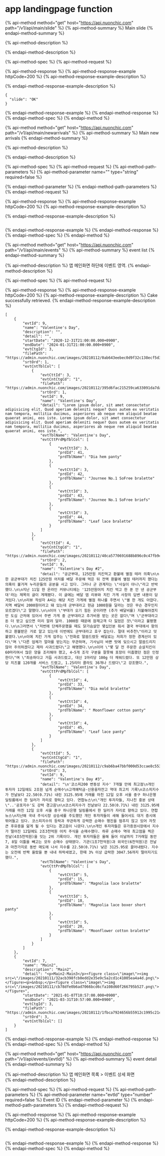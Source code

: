 # app landingpage function

{% api-method method="get" host="https://api.nuonchic.com" path="/v1/api/main/slide" %}
{% api-method-summary %}
Main slide
{% endapi-method-summary %}

{% api-method-description %}

{% endapi-method-description %}

{% api-method-spec %}
{% api-method-request %}

{% api-method-response %}
{% api-method-response-example httpCode=200 %}
{% api-method-response-example-description %}

{% endapi-method-response-example-description %}

```
{
  "slide": "OK"
}
```
{% endapi-method-response-example %}
{% endapi-method-response %}
{% endapi-method-spec %}
{% endapi-method %}

{% api-method method="get" host="https://api.nuonchic.com" path="/v1/api/main/newarrivals" %}
{% api-method-summary %}
Main new arrivals
{% endapi-method-summary %}

{% api-method-description %}

{% endapi-method-description %}

{% api-method-spec %}
{% api-method-request %}
{% api-method-path-parameters %}
{% api-method-parameter name="" type="string" required=false %}

{% endapi-method-parameter %}
{% endapi-method-path-parameters %}
{% endapi-method-request %}

{% api-method-response %}
{% api-method-response-example httpCode=200 %}
{% api-method-response-example-description %}

{% endapi-method-response-example-description %}

```

```
{% endapi-method-response-example %}
{% endapi-method-response %}
{% endapi-method-spec %}
{% endapi-method %}

{% api-method method="get" host="https://api.nuonchic.com" path="/v1/api/main/events" %}
{% api-method-summary %}
event list
{% endapi-method-summary %}

{% api-method-description %}
앱 메인화면 하단에 이벤트 영역.
{% endapi-method-description %}

{% api-method-spec %}
{% api-method-request %}

{% api-method-response %}
{% api-method-response-example httpCode=200 %}
{% api-method-response-example-description %}
Cake successfully retrieved.
{% endapi-method-response-example-description %}

```
[
    {
        "evtId": 9,
        "name": "Valentine's Day",
        "description": "",
        "detail": "",
        "startDate": "2020-12-31T21:00:00.000+0900",
        "endDate": "2024-01-31T21:00:00.000+0900",
        "evtCtgId": 3,
        "filePath": "https://admin.nuonchic.com/images/20210112/0ab643eebec0d9f32c138ecf5d38d8514ff7c6f2",
        "srtOrd": 1,
        "evtCntTblCol": [
            {
                "evtCttId": 3,
                "evtCntCtgCd": "1",
                "filePath": "https://admin.nuonchic.com/images/20210112/395d6fac215259ca633091da7da03a93e1d2e5a5",
                "srtOrd": 1,
                "evtId": 9,
                "name": "Valentine's Day",
                "detail": "Lorem ipsum dolor, sit amet consectetur adipisicing elit. Quod aperiam deleniti neque? Quos autem ex veritatis nam tempora, mollitia ducimus, asperiores ab neque rem aliquid beatae quaerat animi, eos iste. Lorem ipsum dolor, sit amet consectetur adipisicing elit. Quod aperiam deleniti neque? Quos autem ex veritatis nam tempora, mollitia ducimus, asperiores ab neque rem aliquid beatae quaerat animi, eos iste.",
                "evtTblName": "Valentine's Day",
                "evtCttPrdMpTblCol": [
                    {
                        "evtCttId": 3,
                        "prdId": 41,
                        "prdTblName": "Dia hem panty"
                    },
                    {
                        "evtCttId": 3,
                        "prdId": 42,
                        "prdTblName": "Journee No.1 SoFree bralette"
                    },
                    {
                        "evtCttId": 3,
                        "prdId": 43,
                        "prdTblName": "Journee No.1 SoFree briefs"
                    },
                    {
                        "evtCttId": 3,
                        "prdId": 44,
                        "prdTblName": "Leaf lace bralette"
                    }
                ]
            },
            {
                "evtCttId": 4,
                "evtCntCtgCd": "1",
                "filePath": "https://admin.nuonchic.com/images/20210112/40ca5770691688b896c0c47fb9c5c5229824b029",
                "srtOrd": 2,
                "evtId": 9,
                "name": "Valentine's Day #2",
                "detail": "공군부대, 125만원 치킨먹고 환불에 별점 테러 의혹\n\n한 공군부대가 치킨 125만원 어치를 배달 주문해 먹은 뒤 전액 환불에 별점 테러까지 했다는 의혹이 불거져 누리꾼들의 공분을 사고 있다. 그러나 군 관계자는 \"사실이 아니\"라고 반박했다.\n\n지난 11일 한 온라인 커뮤니티에는 '125만원어치 치킨 먹고 한 푼 안 낸 공군부대'라는 제목의 글이 게재됐다. 이 글에는 배달 앱 리뷰와 치킨 가게 사장의 답변 내용이 담겨있다.\n\n리뷰 작성자 A씨는 해당 치킨 가게에 별점 하나를 주면서 \"별 한 개도 아깝다. 지역 배달비 2000원이라고 돼 있는데 군부대라고 현금 1000원을 달라는 것은 무슨 경우인지 모르겠다\"고 말했다.\n\n이어 \"부대가 오기 힘든 곳이라면 (추가 배달비를) 지불해야겠지만 도심 근처에 있어서 주변 가게 중 군부대라고 추가비용 받는 곳은 없다\"며 \"군부대라고 돈 더 받고 싶으면 미리 알려 달라. 1000원 때문에 잠재고객 다 잃었은 것\"이라고 불평했다.\n\n그러면서 \"저번에 단체주문했을 때도 닭가슴살만 몇십인분 줘서 결국 부대에서 항의하고 환불받은 거로 알고 있는데 이번에도 군부대라고 호구 잡는다. 절대 비추천\"이라고 덧붙였다.\n\n이에 치킨 가게 업주는 \"전화로 말씀드렸듯 배달료는 저희가 정한 경계선이 있다\"며 \"다른 업체가 얼마를 받는지는 무관하며, 기사님이 바쁜 탓에 잊으시고 말씀드리지 않아 주의하겠다고 재차 사과드렸다\"고 해명했다.\n\n이어 \"몇 달 전 주문한 순살치킨이 60마리여서 많은 양을 조리해야 했고, 4~5개 조각 구분을 잘못해 포장이 미흡했던 점은 인정한다\"며 \"죄송하다고 거듭 사과드렸고, 대신 1마리당 100g 더 채워드렸다. 또 12만원 상당 치즈볼 120개를 서비스 드렸고, 1.25리터 콜라도 36개나 드렸다\"고 강조했다.",
                "evtTblName": "Valentine's Day",
                "evtCttPrdMpTblCol": [
                    {
                        "evtCttId": 4,
                        "prdId": 33,
                        "prdTblName": "Dia mold bralette"
                    },
                    {
                        "evtCttId": 4,
                        "prdId": 34,
                        "prdTblName": " Moonflower cotton panty"
                    },
                    {
                        "evtCttId": 4,
                        "prdId": 45,
                        "prdTblName": "Leaf lace panty"
                    }
                ]
            },
            {
                "evtCttId": 5,
                "evtCntCtgCd": "1",
                "filePath": "https://admin.nuonchic.com/images/20210112/c9ab6ba47bbf000d53ccae8c5532255da9ab81ed",
                "srtOrd": 3,
                "evtId": 9,
                "name": "Valentine's Day #3",
                "detail": "\n'코스피200 변동성 지수' 7개월 만에 최고점\n개인 투자자 12일에도 2조원 넘게 순매수\n고객예탁금·신용융자잔고 역대 최고치 기록\n코스피지수가 전날보다 22.50(0.71%) 내린 3125.95에 거래를 마친 12일 오후 서울 중구 하나은행 딜링룸에서 한 딜러가 자리로 향하고 있다. 연합뉴스\n\"개인 투자자들, 지나친 흥분 상태\"..'공포지수'도 강력 경고음\n\n코스피지수가 전날보다 22.50(0.71%) 내린 3125.95에 거래를 마친 12일 오후 서울 중구 하나은행 딜링룸에서 한 딜러가 자리로 향하고 있다. 연합뉴스\n지난해 국내 주식시장 상승세를 주도했던 개인 투자자들이 새해 들어서도 대거 증시에 뛰어들고 있다. 코스피지수의 등락과 무관하게 강력한 순매수 행진을 멈추지 않고 있어 자칫 큰 후유증을 앓게 될 수 있다는 경고음이 나온다.\n\n개인 투자자들은 유가증권시장에서 지수가 떨어진 12일에도 2조3천억원 어치 주식을 순매수했다. 하루 순매수 역대 최고점을 찍은 전날(4조5천억원)을 잇는 2위 기록이다. 개인 투자자들은 올해 들어 이날까지 7거래일 동안 7, 8일 이틀을 빼고는 모두 순매수 상태였다. 기관(1조7천억원)과 외국인(6천억원)은 전날과 마찬가지로 동반 매도에 나서 지수를 22.50(0.71%) 낮은 3125.95로 끌어내렸다. 지수는 오전에 반짝 올랐을 뿐 내내 하락세였고, 한때 3% 이상 급락한 3047.56까지 떨어지기도 했다.",
                "evtTblName": "Valentine's Day",
                "evtCttPrdMpTblCol": [
                    {
                        "evtCttId": 5,
                        "prdId": 15,
                        "prdTblName": "Magnolia lace bralette"
                    },
                    {
                        "evtCttId": 5,
                        "prdId": 18,
                        "prdTblName": "Magnolia lace boxer short panty"
                    },
                    {
                        "evtCttId": 5,
                        "prdId": 20,
                        "prdTblName": "Moonflower cotton bralette"
                    }
                ]
            }
        ]
    },
    {
        "evtId": 7,
        "name": "Main2",
        "description": "Main2",
        "detail": "<p>Main2-Main3</p><figure class=\"image\"><img src=\"/images/20210111/32acb398fcb0edd2e35e9c5a2cd1c41005ea4a4d.png\"></figure><p>&nbsp;</p><figure class=\"image\"><img src=\"/images/20210111/cb78dfe0b6ad7066bcd6cfa108d60f266795b527.png\"></figure>",
        "startDate": "2021-01-07T10:57:00.000+0900",
        "endDate": "2021-03-31T10:57:00.000+0900",
        "evtCtgId": 3,
        "filePath": "https://admin.nuonchic.com/images/20210112/1fbca7924656b55912c1995c21cb4cb21b5b28d2",
        "srtOrd": 3,
        "evtCntTblCol": []
    }
]
```
{% endapi-method-response-example %}
{% endapi-method-response %}
{% endapi-method-spec %}
{% endapi-method %}

{% api-method method="get" host="https://api.nuonchic.com" path="/v1/api/events/{evtId}" %}
{% api-method-summary %}
event detail
{% endapi-method-summary %}

{% api-method-description %}
 앱 메인화면 목록 &gt; 이벤트 상세 화면  
{% endapi-method-description %}

{% api-method-spec %}
{% api-method-request %}
{% api-method-path-parameters %}
{% api-method-parameter name="evtId" type="number" required=false %}
Event ID
{% endapi-method-parameter %}
{% endapi-method-path-parameters %}
{% endapi-method-request %}

{% api-method-response %}
{% api-method-response-example httpCode=200 %}
{% api-method-response-example-description %}

{% endapi-method-response-example-description %}

```

```
{% endapi-method-response-example %}
{% endapi-method-response %}
{% endapi-method-spec %}
{% endapi-method %}



